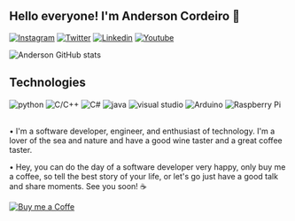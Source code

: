  ## Hello everyone! I'm Anderson Cordeiro 👋


 [![Instagram](https://img.shields.io/badge/Instagram-E4405F?style=for-the-badge&logo=instagram&logoColor=white)](https://www.instagram.com/devcordeiro/)
 [![Twitter](https://img.shields.io/badge/Twitter-1DA1F2?style=for-the-badge&logo=twitter&logoColor=white)](https://twitter.com/DevCordeiro)
 [![Linkedin](https://img.shields.io/badge/LinkedIn-0077B5?style=for-the-badge&logo=linkedin&logoColor=white)](https://www.linkedin.com/in/anderson-cordeiro-souza/)
 [![Youtube](https://img.shields.io/badge/YouTube-FF0000?style=for-the-badge&logo=youtube&logoColor=white)](https://www.youtube.com/channel/UC1O5jgL7yFTooR2CHEsbv0Q)

 ![Anderson GitHub stats](https://github-readme-stats.vercel.app/api?username=DevCordeiro&show_icons=true&theme=dracula)
<!--![Top Langs](https://github-readme-stats.vercel.app/api/top-langs/?username=DevCordeiro&layout=compact)-->

 ## Technologies 
 <div style="display: inline_block">
    <img align="center" alt="python" src="https://img.shields.io/badge/Python-14354C?style=for-the-badge&logo=python&logoColor=white"/>
    <img align="center" alt="C/C++" src="https://img.shields.io/badge/C%2B%2B-00599C?style=for-the-badge&logo=c%2B%2B&logoColor=white"/>
    <img align="center" alt="C#" src="https://img.shields.io/badge/C%23-239120?style=for-the-badge&logo=c-sharp&logoColor=white"/>
    <img align="center" alt="java" src="https://img.shields.io/badge/Java-ED8B00?style=for-the-badge&logo=java&logoColor=white"/>
    <img align="center" alt="visual studio" src="https://img.shields.io/badge/Visual_Studio-5C2D91?style=for-the-badge&logo=visual%20studio&logoColor=white"/>
    <img align="center" alt="Arduino" src="https://img.shields.io/badge/Arduino-00979D?style=for-the-badge&logo=Arduino&logoColor=white"/>
    <img align="center" alt="Raspberry Pi" src="https://img.shields.io/badge/Raspberry%20Pi-A22846?style=for-the-badge&logo=Raspberry%20Pi&logoColor=white"/>

</div><br/>

  • I'm a software developer, engineer, and enthusiast of technology. I'm a lover of the sea and nature and have a good wine taster and a great coffee taster.
  
  • Hey, you can do the day of a software developer very happy, only buy me a coffee, so tell the best story of your life, or let's go just have a good talk and share moments. See you soon! ☕
  
  [![Buy me a Coffe](https://img.shields.io/badge/Buy_Me_A_Coffee-FFDD00?style=for-the-badge&logo=buy-me-a-coffee&logoColor=black)](https://www.buymeacoffee.com/cordeiro)
  
